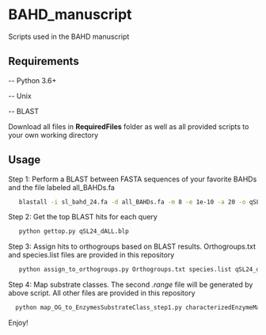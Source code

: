 # BAHD_manuscript

 Scripts used in the BAHD manuscript

## Requirements
-- Python 3.6+

-- Unix

-- BLAST

Download all files in **RequiredFiles** folder as well as all provided scripts to your own working directory

## Usage
Step 1: Perform a BLAST between FASTA sequences of your favorite BAHDs and the file labeled all_BAHDs.fa
```bash   
   blastall -i sl_bahd_24.fa -d all_BAHDs.fa -m 8 -e 1e-10 -a 20 -o qSL24_dALL.blp -p blastp
 ```     
Step 2: Get the top BLAST hits for each query
```bash   
   python gettop.py qSL24_dALL.blp
 ```     
Step 3: Assign hits to orthogroups based on BLAST results. Orthogroups.txt and species.list files are provided in this repository
```bash
   python assign_to_orthogroups.py Orthogroups.txt species.list qSL24_dALL.blp.top   
 ```     
 Step 4: Map substrate classes. The second *.range* file will be generated by above script. All other files are provided in this repository
 ```bash
   python map_OG_to_EnzymesSubstrateClass_step1.py characterizedEnzymeMappings_noSL.tab qEXP_dALL_noSL.blp.top.og.sp.range qSL24_dALL.blp.top.og.sp.rangep   
 ```     
 Enjoy!
